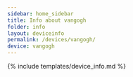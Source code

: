 ```yaml
---
sidebar: home_sidebar
title: Info about vangogh
folder: info
layout: deviceinfo
permalink: /devices/vangogh/
device: vangogh
---
```

{% include templates/device_info.md %}
